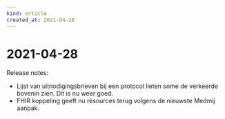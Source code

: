 ```yaml
---
kind: article
created_at: 2021-04-28
---
```


# 2021-04-28

Release notes:

* Lijst van uitnodigingsbrieven bij een protocol lieten some de verkeerde bovenin zien. Dit is nu weer goed.
* FHIR koppeling geeft nu resources terug volgens de nieuwste Medmij aanpak.
